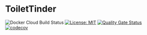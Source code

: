 # ToiletTinder

![Docker Cloud Build Status](https://img.shields.io/docker/cloud/build/mohammadalsalkini/toilettinder)
[![License: MIT](https://img.shields.io/badge/License-MITyellow.svg)](https://opensource.org/licenses/MIT)
[![Quality Gate Status](https://sonarcloud.io/api/project_badges/measure?project=mohammadsalkini_ToiletTinder&metric=alert_status)](https://sonarcloud.io/summary/new_code?id=mohammadsalkini_ToiletTinder)
[![codecov](https://codecov.io/gh/mohammadsalkini/ToiletTinder/branch/main/graph/badge.svg?token=tIxfBLXQXc)](https://codecov.io/gh/mohammadsalkini/ToiletTinder)


